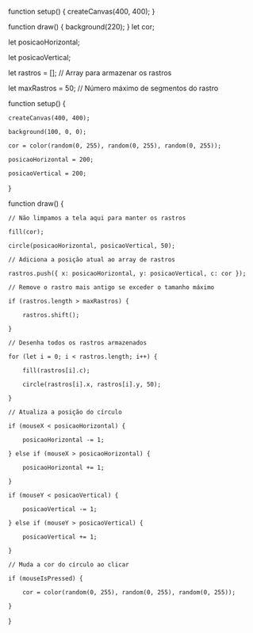 function setup() {
  createCanvas(400, 400);
}

function draw() {
  background(220);
}
let cor;

let posicaoHorizontal;

let posicaoVertical;

let rastros = []; // Array para armazenar os rastros

let maxRastros = 50; // Número máximo de segmentos do rastro

function setup() {

    createCanvas(400, 400);

    background(100, 0, 0);

    cor = color(random(0, 255), random(0, 255), random(0, 255));

    posicaoHorizontal = 200;

    posicaoVertical = 200;

}

function draw() {

    // Não limpamos a tela aqui para manter os rastros

    fill(cor);

    circle(posicaoHorizontal, posicaoVertical, 50);

    // Adiciona a posição atual ao array de rastros

    rastros.push({ x: posicaoHorizontal, y: posicaoVertical, c: cor });

    // Remove o rastro mais antigo se exceder o tamanho máximo

    if (rastros.length > maxRastros) {

        rastros.shift();

    }

    // Desenha todos os rastros armazenados

    for (let i = 0; i < rastros.length; i++) {

        fill(rastros[i].c);

        circle(rastros[i].x, rastros[i].y, 50);

    }

    // Atualiza a posição do círculo

    if (mouseX < posicaoHorizontal) {

        posicaoHorizontal -= 1;

    } else if (mouseX > posicaoHorizontal) {

        posicaoHorizontal += 1;

    }

    if (mouseY < posicaoVertical) {

        posicaoVertical -= 1;

    } else if (mouseY > posicaoVertical) {

        posicaoVertical += 1;

    }

    // Muda a cor do círculo ao clicar

    if (mouseIsPressed) {

        cor = color(random(0, 255), random(0, 255), random(0, 255));

    }

}
